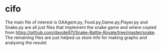 # cifo

The main file of interest is GAAgent.py, Food.py,Game.py,Player.py and Snake.py are all just files that implement the snake game and where copied from https://github.com/davide97l/Snake-Battle-Royale/tree/master/snake.
The remaining files are just helped us store info for making graphs and analysing the resulst
